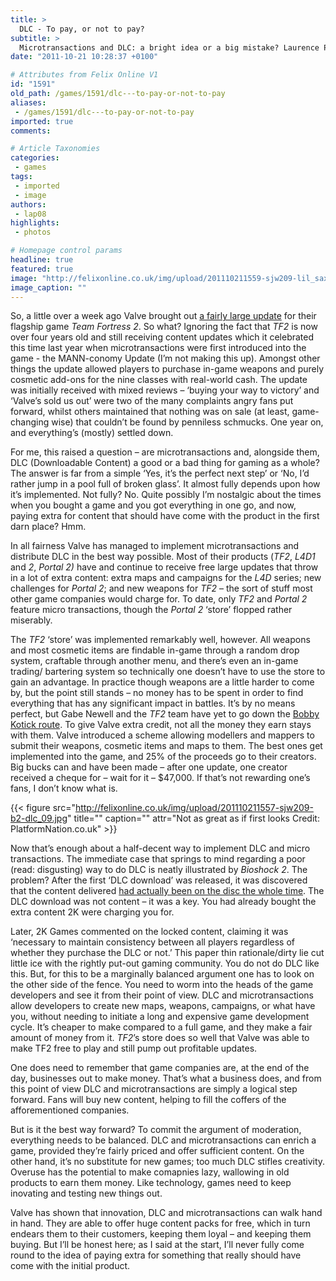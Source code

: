 ```yaml
---
title: >
  DLC - To pay, or not to pay?
subtitle: >
  Microtransactions and DLC: a bright idea or a big mistake? Laurence Pope decides
date: "2011-10-21 10:28:37 +0100"

# Attributes from Felix Online V1
id: "1591"
old_path: /games/1591/dlc---to-pay-or-not-to-pay
aliases:
 - /games/1591/dlc---to-pay-or-not-to-pay
imported: true
comments:

# Article Taxonomies
categories:
 - games
tags:
 - imported
 - image
authors:
 - lap08
highlights:
 - photos

# Homepage control params
headline: true
featured: true
image: "http://felixonline.co.uk/img/upload/201110211559-sjw209-lil_saxton.jpg"
image_caption: ""
---
```


So, a little over a week ago Valve brought out [a fairly large update](http://www.tf2.com/post.php?id=6508) for their flagship game _Team Fortress 2_. So what? Ignoring the fact that _TF2_ is now over four years old and still receiving content updates which it celebrated this time last year when microtransactions were first introduced into the game - the MANN-conomy Update (I’m not making this up). Amongst other things the update allowed players to purchase in-game weapons and purely cosmetic add-ons for the nine classes with real-world cash. The update was initially received with mixed reviews – ‘buying your way to victory’ and ‘Valve’s sold us out’ were two of the many complaints angry fans put forward, whilst others maintained that nothing was on sale (at least, game-changing wise) that couldn’t be found by penniless schmucks. One year on, and everything’s (mostly) settled down.

For me, this raised a question – are microtransactions and, alongside them, DLC (Downloadable Content) a good or a bad thing for gaming as a whole? The answer is far from a simple ‘Yes, it’s the perfect next step’ or ‘No, I’d rather jump in a pool full of broken glass’. It almost fully depends upon how it’s implemented. Not fully? No. Quite possibly I’m nostalgic about the times when you bought a game and you got everything in one go, and now, paying extra for content that should have come with the product in the first darn place? Hmm.

In all fairness Valve has managed to implement microtransactions and distribute DLC in the best way possible. Most of their products (_TF2_, _L4D1_ and _2_, _Portal 2)_ have and continue to receive free large updates that throw in a lot of extra content: extra maps and campaigns for the _L4D_ series; new challenges for _Portal 2_; and new weapons for _TF2_ – the sort of stuff most other game companies would charge for. To date, only _TF2_ and _Portal 2_ feature micro transactions, though the _Portal 2_ ‘store’ flopped rather miserably.

The _TF2_ ‘store’ was implemented remarkably well, however. All weapons and most cosmetic items are findable in-game through a random drop system, craftable through another menu, and there’s even an in-game trading/ bartering system so technically one doesn’t have to use the store to gain an advantage. In practice though weapons are a little harder to come by, but the point still stands – no money has to be spent in order to find everything that has any significant impact in battles. It’s by no means perfect, but Gabe Newell and the _TF2_ team have yet to go down the [Bobby Kotick route](http://en.wikipedia.org/wiki/Robert_Kotick#Controversy).
 To give Valve extra credit, not all the money they earn stays with them. Valve introduced a scheme allowing modellers and mappers to submit their weapons, cosmetic items and maps to them. The best ones get implemented into the game, and 25% of the proceeds go to their creators. Big bucks can and have been made – after one update, one creator received a cheque for – wait for it – $47,000. If that’s not rewarding one’s fans, I don’t know what is.

{{< figure src="http://felixonline.co.uk/img/upload/201110211557-sjw209-b2-dlc_09.jpg" title="" caption="" attr="Not as great as if first looks Credit: PlatformNation.co.uk" >}}

Now that’s enough about a half-decent way to implement DLC and micro transactions. The immediate case that springs to mind regarding a poor (read: disgusting) way to do DLC is neatly illustrated by _Bioshock 2_. The problem? After the first ‘DLC download’ was released, it was discovered that the content delivered [had actually been on the disc the whole time](http://www.gamedot.co.uk/2010/03/12/bioshock-dlc-already-on-the-disk/). The DLC download was not content – it was a key. You had already bought the extra content 2K were charging you for.

Later, 2K Games commented on the locked content, claiming it was ‘necessary to maintain consistency between all players regardless of whether they purchase the DLC or not.’ This paper thin rationale/dirty lie cut little ice with the rightly put-out gaming community. You do not do DLC like this.
 But, for this to be a marginally balanced argument one has to look on the other side of the fence. You need to worm into the heads of the game developers and see it from their point of view. DLC and microtransactions allow developers to create new maps, weapons, campaigns, or what have you, without needing to initiate a long and expensive game development cycle. It’s cheaper to make compared to a full game, and they make a fair amount of money from it. _TF2_’s store does so well that Valve was able to make TF2 free to play and still pump out profitable updates.

One does need to remember that game companies are, at the end of the day, businesses out to make money. That’s what a business does, and from this point of view DLC and microtransactions are simply a logical step forward. Fans will buy new content, helping to fill the coffers of the afforementioned companies.

But is it the best way forward? To commit the argument of moderation, everything needs to be balanced. DLC and microtransactions can enrich a game, provided they’re fairly priced and offer sufficient content. On the other hand, it’s no substitute for new games; too much DLC stifles creativity. Overuse has the potential to make comapnies lazy, wallowing in old products to earn them money. Like technology, games need to keep inovating and testing new things out.

Valve has shown that innovation, DLC and microtransactions can walk hand in hand. They are able to offer huge content packs for free, which in turn endears them to their customers, keeping them loyal – and keeping them buying. But I’ll be honest here; as I said at the start, I’ll never fully come round to the idea of paying extra for something that really should have come with the initial product.
